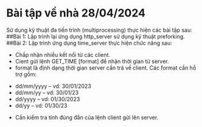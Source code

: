 # Bài tập về nhà 28/04/2024
Sử dụng kỹ thuật đa tiến trình (multiprocessing) thực hiện các bài tập sau:
##Bài 1: Lập trình lại ứng dụng http_server sử dụng kỹ thuật preforking.
##Bài 2: Lập trình ứng dụng time_server thực hiện chức năng sau:
- Chấp nhận nhiều kết nối từ các client.
- Cient gửi lệnh GET_TIME [format] để nhận thời gian từ server.
- format là định dạng thời gian server cần trả về client. Các format cần hỗ trợ gồm:
+    dd/mm/yyyy – vd: 30/01/2023
+    dd/mm/yy – vd: 30/01/23
+    dd/yyyy – vd: 01/30/2023
+    dd/yy – vd: 01/30/23
- Cần kiểm tra tính đúng đắn của lệnh client gửi lên server.
